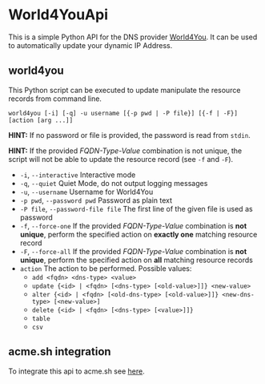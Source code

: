 
# World4YouApi
This is a simple Python API for the DNS provider [World4You](https://www.world4you.com/).
It can be used to automatically update your dynamic IP Address.

## world4you
This Python script can be executed to update manipulate the resource records 
from command line.

```world4you [-i] [-q] -u username [{-p pwd | -P file}] [{-f | -F}] [action [arg ...]]```

**HINT:** If no password or file is provided, the password is read from ```stdin```. 

**HINT:** If the provided *FQDN-Type-Value* combination is not unique, the script will not be able to update the resource record (see ```-f``` and ```-F```).

* ```-i```, ```--interactive``` Interactive mode
* ```-q```, ```--quiet``` Quiet Mode, do not output logging messages
* ```-u```, ```--username``` Username for World4You
* ```-p pwd```, ```--password pwd``` Password as plain text
* ```-P file```, ```--password-file file``` The first line of the given file is used as password 
* ```-f```, ```--force-one``` If the provided *FQDN-Type-Value* combination is **not unique**, perform the specified action on **exactly one** matching resource record
* ```-F```, ```--force-all``` If the provided *FQDN-Type-Value* combination is **not unique**, perform the specified action on **all** matching resource records
* ```action``` The action to be performed. Possible values: 
    * ```add <fqdn> <dns-type> <value>```
    * ```update {<id> | <fqdn> [<dns-type> [<old-value>]]} <new-value>```
    * ```alter {<id> | <fqdn> [<old-dns-type> [<old-value>]]} <new-dns-type> [<new-value>]```
    * ```delete {<id> | <fqdn> [<dns-type> [<value>]]}```
    * ```table```
    * ```csv```

## acme.sh integration
To integrate this api to acme.sh see [here](https://github.com/NerLOR/World4YouApi/tree/master/acme.sh).
